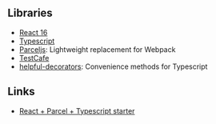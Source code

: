
## Libraries

* [React 16](https://reactjs.org/)
* [Typescript](https://www.typescriptlang.org/)
* [Parceljs](https://parceljs.org/): Lightweight replacement for Webpack
* [TestCafe](https://github.com/DevExpress/testcafe)
* [helpful-decorators](https://github.com/NetanelBasal/helpful-decorators): Convenience methods for Typescript

## Links

* [React + Parcel + Typescript starter](https://github.com/adhrinae/ts-react-parcel)
